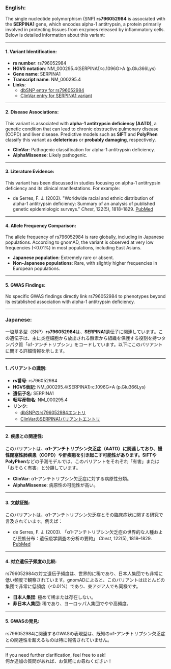 ### English:
The single nucleotide polymorphism (SNP) **rs796052984** is associated with the **SERPINA1** gene, which encodes alpha-1 antitrypsin, a protein primarily involved in protecting tissues from enzymes released by inflammatory cells. Below is detailed information about this variant:

---

#### 1. **Variant Identification**:
- **rs number**: rs796052984  
- **HGVS notation**: NM_000295.4(SERPINA1):c.1096G>A (p.Glu366Lys)  
- **Gene name**: SERPINA1  
- **Transcript name**: NM_000295.4  
- **Links**:  
  - [dbSNP entry for rs796052984](https://www.ncbi.nlm.nih.gov/snp/rs796052984)  
  - [ClinVar entry for SERPINA1 variant](https://www.ncbi.nlm.nih.gov/clinvar/variation/rs796052984)

---

#### 2. **Disease Associations**:
This variant is associated with **alpha-1 antitrypsin deficiency (AATD)**, a genetic condition that can lead to chronic obstructive pulmonary disease (COPD) and liver disease. Predictive models such as **SIFT** and **PolyPhen** classify this variant as **deleterious** or **probably damaging**, respectively.  
- **ClinVar**: Pathogenic classification for alpha-1 antitrypsin deficiency.  
- **AlphaMissense**: Likely pathogenic.  

---

#### 3. **Literature Evidence**:
This variant has been discussed in studies focusing on alpha-1 antitrypsin deficiency and its clinical manifestations. For example:  
- de Serres, F. J. (2003). "Worldwide racial and ethnic distribution of alpha-1 antitrypsin deficiency: Summary of an analysis of published genetic epidemiologic surveys." *Chest*, 122(5), 1818–1829. [PubMed](https://pubmed.ncbi.nlm.nih.gov/14605050/)

---

#### 4. **Allele Frequency Comparison**:
The allele frequency of rs796052984 is rare globally, including in Japanese populations. According to gnomAD, the variant is observed at very low frequencies (<0.01%) in most populations, including East Asians.  
- **Japanese population**: Extremely rare or absent.  
- **Non-Japanese populations**: Rare, with slightly higher frequencies in European populations.

---

#### 5. **GWAS Findings**:
No specific GWAS findings directly link rs796052984 to phenotypes beyond its established association with alpha-1 antitrypsin deficiency.

---

### Japanese:
一塩基多型（SNP）**rs796052984**は、**SERPINA1**遺伝子に関連しています。この遺伝子は、主に炎症細胞から放出される酵素から組織を保護する役割を持つタンパク質「α1-アンチトリプシン」をコードしています。以下にこのバリアントに関する詳細情報を示します。

---

#### 1. **バリアントの識別**:
- **rs番号**: rs796052984  
- **HGVS表記**: NM_000295.4(SERPINA1):c.1096G>A (p.Glu366Lys)  
- **遺伝子名**: SERPINA1  
- **転写産物名**: NM_000295.4  
- **リンク**:  
  - [dbSNPのrs796052984エントリ](https://www.ncbi.nlm.nih.gov/snp/rs796052984)  
  - [ClinVarのSERPINA1バリアントエントリ](https://www.ncbi.nlm.nih.gov/clinvar/variation/rs796052984)

---

#### 2. **疾患との関連性**:
このバリアントは、**α1-アンチトリプシン欠乏症（AATD）**に関連しており、慢性閉塞性肺疾患（COPD）や肝疾患を引き起こす可能性があります。**SIFT**や**PolyPhen**などの予測モデルでは、このバリアントをそれぞれ「有害」または「おそらく有害」と分類しています。  
- **ClinVar**: α1-アンチトリプシン欠乏症に対する病原性分類。  
- **AlphaMissense**: 病原性の可能性が高い。  

---

#### 3. **文献証拠**:
このバリアントは、α1-アンチトリプシン欠乏症とその臨床症状に関する研究で言及されています。例えば：  
- de Serres, F. J. (2003). 「α1-アンチトリプシン欠乏症の世界的な人種および民族分布：遺伝疫学調査の分析の要約」 *Chest*, 122(5), 1818–1829. [PubMed](https://pubmed.ncbi.nlm.nih.gov/14605050/)

---

#### 4. **対立遺伝子頻度の比較**:
rs796052984の対立遺伝子頻度は、世界的に稀であり、日本人集団でも非常に低い頻度で観察されています。gnomADによると、このバリアントはほとんどの集団で非常に低頻度（<0.01%）であり、東アジア人でも同様です。  
- **日本人集団**: 極めて稀または存在しない。  
- **非日本人集団**: 稀であり、ヨーロッパ人集団でやや高頻度。

---

#### 5. **GWASの発見**:
rs796052984に関連するGWASの表現型は、既知のα1-アンチトリプシン欠乏症との関連性を超えるものは特に報告されていません。

---

If you need further clarification, feel free to ask!  
何か追加の質問があれば、お気軽にお尋ねください！